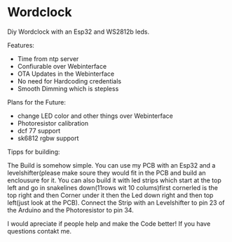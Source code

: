 # Wordclock
Diy Wordclock with an Esp32 and WS2812b leds.

Features: 
- Time from ntp server
- Confiurable over Webinterface
- OTA Updates in the Webinterface 
- No need for Hardcoding credentials
- Smooth Dimming which is stepless

Plans for the Future:
- change LED color and other things over Webinterface 
- Photoresistor calibration
- dcf 77 support 
- sk6812 rgbw support


Tipps for building:

The Build is somehow simple. You can use my PCB with an Esp32 and a levelshifter(please make soure they would fit in the PCB
and build an enclousure for it.
You can also build it with led strips which start at the top left and go in snakelines down(11rows wit 10 colums)first cornerled is the top right and then Corner under it then the Led down right and then top left(just look at the PCB). Connect the Strip with an Levelshifter to pin 23 of the Arduino and the Photoresistor to pin 34.


I would apreciate if people help and make the Code better!
If you have questions contakt me.
